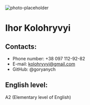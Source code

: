 ![photo-placeholder](https://i114.fastpic.ru/big/2021/0118/ee/37a40a35b48ad50a98a08babb4ea39ee.jpg)

# Ihor Kolohryvyi

## Contacts:

- Phone number: +38 097 112-92-82
- E-mail: kolohryvyi@gmail.com
- GitHub: @goryanych

## English level:

A2 (Elementary level of English)

